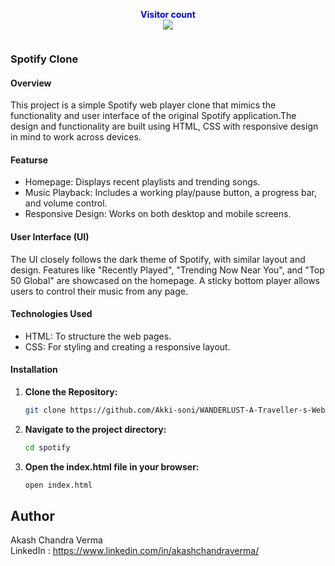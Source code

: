 <p align="center">
  <b style="color: blue;  ">Visitor count</b>
  <br>
  <a style="" href="https://github.com/Akki-soni">
  <img src="https://komarev.com/ghpvc/?username=akki-soni&label=Profile%20views&color=0e75b6&style=flat" />
  </a>
</p>
<p align="center"> <a href="https://twitter.com/" target="blank"><img src="https://img.shields.io/twitter/follow/?logo=twitter&style=for-the-badge" alt="" /></a> </p>

### Spotify Clone ###

#### Overview ####
This project is a simple Spotify web player clone that mimics the functionality and user interface of the original Spotify application.The design and functionality are built using HTML, CSS with responsive design in mind to work across devices.

#### Featurse ####
- Homepage: Displays recent playlists and trending songs.
- Music Playback: Includes a working play/pause button, a progress bar, and volume control.
- Responsive Design: Works on both desktop and mobile screens.

#### User Interface (UI) ####
The UI closely follows the dark theme of Spotify, with similar layout and design. Features like "Recently Played", "Trending Now Near You", and "Top 50 Global" are showcased on the homepage. A sticky bottom player allows users to control their music from any page.

#### Technologies Used ####
- HTML: To structure the web pages.
- CSS: For styling and creating a responsive layout.

#### Installation ####

1.  **Clone the Repository:**

    ```bash
    git clone https://github.com/Akki-soni/WANDERLUST-A-Traveller-s-Website.git
    ```
    
2.  **Navigate to the project directory:**

    ```bash
    cd spotify
    ```

3.  **Open the index.html file in your browser:**

    ```bash
    open index.html
    ```

## Author ##

Akash Chandra Verma \
LinkedIn : https://www.linkedin.com/in/akashchandraverma/

